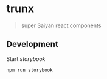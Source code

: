 # trunx

> super Saiyan react components

## Development

Start *storybook*

```bash
npm run storybook
```
